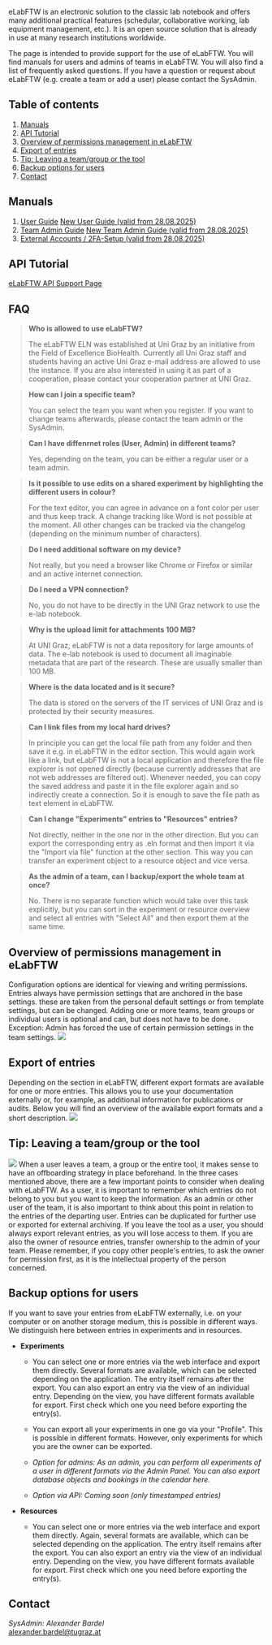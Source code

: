 eLabFTW is an electronic solution to the classic lab notebook and offers many additional practical features (schedular, collaborative working, lab equipment management, etc.). It is an open source solution that is already in use at many research institutions worldwide.

The page is intended to provide support for the use of eLabFTW. You will find manuals for users and admins of teams in eLabFTW. You will also find a list of frequently asked questions. If you have a question or request about eLabFTW (e.g. create a team or add a user) please contact the SysAdmin.

## Table of contents
1. [Manuals](#manuals)
2. [API Tutorial](#api_tutorial)
3. [Overview of permissions management in eLabFTW](#overview_permissions)
4. [Export of entries](#export_entries)
5. [Tip: Leaving a team/group or the tool](#leaving_user)
6. [Backup options for users](#backup_user)
7. [Contact](#contact)

## Manuals <a name="manuals"></a>

1. [User Guide](https://github.com/alexgu2008/elabftw_support_unigraz/blob/main/eLabFTW_BioHealth_Guide_User_en_v2.1.pdf) [New User Guide (valid from 28.08.2025)](https://github.com/alexgu2008/elabftw_support_unigraz/blob/main/eLabFTW_BioHealth_Guide_User_en_v3.0.pdf)
2. [Team Admin Guide](https://github.com/alexgu2008/elabftw_support_unigraz/blob/main/eLabFTW_BioHealth_Guide_TeamAdmin_en_v2.1.pdf) [New Team Admin Guide (valid from 28.08.2025)](https://github.com/alexgu2008/elabftw_support_unigraz/blob/main/eLabFTW_BioHealth_Guide_TeamAdmin_en_v3.0.pdf)
3. [External Accounts / 2FA-Setup (valid from 28.08.2025)](https://github.com/alexgu2008/elabftw_support_unigraz/blob/main/eLabFTW_BioHealth_2FA_Setup_en.pdf)

## API Tutorial <a name="api_tutorial"></a>

[eLabFTW API Support Page](https://alexgu2008.github.io/elabftw_api_support_unigraz/)

## FAQ

> **Who is allowed to use eLabFTW?**
> 
> The eLabFTW ELN was established at Uni Graz by an initiative from the Field of Excellence BioHealth. Currently all Uni Graz staff and students having an active Uni Graz e-mail address are allowed to use the instance. If you are also interested in using it as part of a cooperation, please contact your cooperation partner at UNI Graz.

> **How can I join a specific team?**
> 
> You can select the team you want when you register. If you want to change teams afterwards, please contact the team admin or the SysAdmin.

> **Can I have diffenrnet roles (User, Admin) in different teams?**
> 
> Yes, depending on the team, you can be either a regular user or a team admin.

> **Is it possible to use edits on a shared experiment by highlighting the different users in colour?**
> 
> For the text editor, you can agree in advance on a font color per user and thus keep track. A change tracking like Word is not possible at the moment. All other changes can be tracked via the changelog (depending on the minimum number of characters).

> **Do I need additional software on my device?**
> 
> Not really, but you need a browser like Chrome or Firefox or similar and an active internet connection.

> **Do I need a VPN connection?**
> 
> No, you do not have to be directly in the UNI Graz network to use the e-lab notebook.

> **Why is the upload limit for attachments 100 MB?**
> 
> At UNI Graz, eLabFTW is not a data repository for large amounts of data. The e-lab notebook is used to document all imaginable metadata that are part of the research. These are usually smaller than 100 MB.

> **Where is the data located and is it secure?**
> 
> The data is stored on the servers of the IT services of UNI Graz and is protected by their security measures.

> **Can I link files from my local hard drives?**
> 
> In principle you can get the local file path from any folder and then save it e.g. in eLabFTW in the editor section. This would again work like a link, but eLabFTW is not a local application and therefore the file explorer is not opened directly (because currently addresses that are not web addresses are filtered out). 
Whenever needed, you can copy the saved address and paste it in the file explorer again and so indirectly create a connection. So it is enough to save the file path as text element in eLabFTW.

> **Can I change "Experiments" entries to "Resources" entries?**
> 
> Not directly, neither in the one nor in the other direction. But you can export the corresponding entry as .eln format and then import it via the "Import via file" function at the other section. This way you can transfer an experiment object to a resource object and vice versa.

> **As the admin of a team, can I backup/export the whole team at once?**
> 
> No. There is no separate function which would take over this task explicitly, but you can sort in the experiment or resource overview and select all entries with "Select All" and then export them at the same time.

## Overview of permissions management in eLabFTW <a name="overview_permissions"></a>

Configuration options are identical for viewing and writing permissions. Entries always have permission settings that are anchored in the base settings. these are taken from the personal default settings or from template settings, but can be changed. Adding one or more teams, team groups or individual users is optional and can, but does not have to be done. Exception: Admin has forced the use of certain permission settings in the team settings.
![](permissions_user.png)

## Export of entries <a name="export_entries"></a>
Depending on the section in eLabFTW, different export formats are available for one or more entries. This allows you to use your documentation externally or, for example, as additional information for publications or audits. Below you will find an overview of the available export formats and a short description.
![](Export_formats.png)

## Tip: Leaving a team/group or the tool <a name="leaving_user"></a>

![](User_Exit.png)
When a user leaves a team, a group or the entire tool, it makes sense to have an offboarding strategy in place beforehand. In the three cases mentioned above, there are a few important points to consider when dealing with eLabFTW. As a user, it is important to remember which entries do not belong to you but you want to keep the information. As an admin or other user of the team, it is also important to think about this point in relation to the entries of the departing user. Entries can be duplicated for further use or exported for external archiving. If you leave the tool as a user, you should always export relevant entries, as you will lose access to them. If you are also the owner of resource entries, transfer ownership to the admin of your team. Please remember, if you copy other people's entries, to ask the owner for permission first, as it is the intellectual property of the person concerned. 

## Backup options for users <a name="backup_user"></a>

If you want to save your entries from eLabFTW externally, i.e. on your computer or on another storage medium, this is possible in different ways. We distinguish here between entries in experiments and in resources.

* **Experiments**

  * You can select one or more entries via the web interface and export them directly. Several formats are        available, which can be selected depending on the application. The entry itself remains after the export.     You can also export an entry via the view of an individual entry. Depending on the view, you have             different formats available for export. First check which one you need before exporting the entry(s).
  * You can export all your experiments in one go via your "Profile". This is possible in different formats.      However, only experiments for which you are the owner can be exported.

  * *Option for admins: As an admin, you can perform all experiments of a user in different formats via the       Admin Panel. You can also export database objects and bookings in the calendar here.*

  * *Option via API: Coming soon (only timestamped entries)*

* **Resources**

  * You can select one or more entries via the web interface and export them directly. Again, several formats     are available, which can be selected depending on the application. The entry itself remains after the         export. You can also export an entry via the view of an individual entry. Depending on the view, you have     different formats available for export. First check which one you need before exporting the entry(s).

## Contact <a name="contact"></a>

*SysAdmin:* *Alexander* *Bardel*<br>
<alexander.bardel@tugraz.at> 
